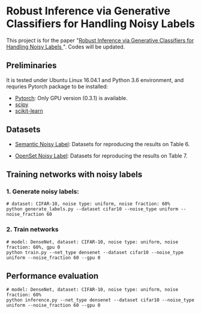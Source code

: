 # Robust Inference via Generative Classifiers for Handling Noisy Labels

This project is for the paper "[Robust Inference via Generative Classifiers for Handling Noisy Labels
](https://arxiv.org/abs/1901.11300)". Codes will be updated. 

## Preliminaries
It is tested under Ubuntu Linux 16.04.1 and Python 3.6 environment, and requries Pytorch package to be installed:

* [Pytorch](http://pytorch.org/): Only GPU version (0.3.1) is available.
* [scipy](https://github.com/scipy/scipy)
* [scikit-learn](http://scikit-learn.org/stable/)

## Datasets

* [Semantic Noisy Label](https://www.dropbox.com/s/mgq0zggi5dgj5rg/data_semantic_noisy.zip?dl=0): Datasets for reproducing the results on Table 6.

* [OpenSet Noisy Label](https://www.dropbox.com/s/p4qmze27pu7aktj/openset_noisy.zip?dl=0): Datasets for reproducing the results on Table 7.

## Training networks with noisy labels

### 1. Generate noisy labels:
```
# dataset: CIFAR-10, noise type: uniform, noise fraction: 60%
python generate_labels.py --dataset cifar10 --noise_type uniform --noise_fraction 60
```

### 2. Train networks
```
# model: DenseNet, dataset: CIFAR-10, noise type: uniform, noise fraction: 60%, gpu 0
python train.py --net_type densenet --dataset cifar10 --noise_type uniform --noise_fraction 60 --gpu 0
```

## Performance evaluation
```
# model: DenseNet, dataset: CIFAR-10, noise type: uniform, noise fraction: 60%
python inference.py --net_type densenet --dataset cifar10 --noise_type uniform --noise_fraction 60 --gpu 0
```
